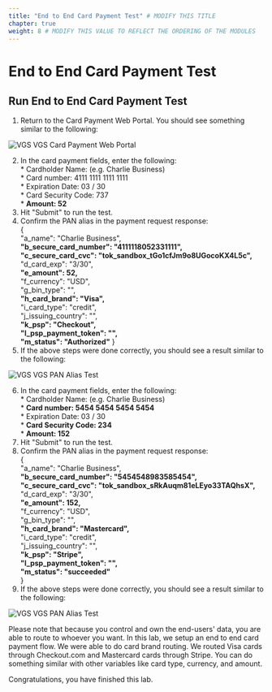```yaml
---
title: "End to End Card Payment Test" # MODIFY THIS TITLE
chapter: true
weight: 8 # MODIFY THIS VALUE TO REFLECT THE ORDERING OF THE MODULES
---
```


# End to End Card Payment Test <!-- MODIFY THIS HEADING -->

## Run End to End Card Payment Test  

1) Return to the Card Payment Web Portal. You should see something similar to the following:

![VGS VGS Card Payment Web Portal](/images/vgs-card-security-code-alias-test.png)  

2) In the card payment fields, enter the following:  
        * Cardholder Name: <Your Name or Test Name> (e.g. Charlie Business)  
        * Card number: 4111 1111 1111 1111  
        * Expiration Date: 03 / 30  
        * Card Security Code: 737  
        * **Amount: 52**  
3) Hit "Submit" to run the test.  
4) Confirm the PAN alias in the payment request response:  
	{    
	 "a_name": "Charlie Business",  
	 **"b_secure_card_number": "4111118052331111",**  
	 **"c_secure_card_cvc": "tok_sandbox_tGo1cfJm9o8UGocoKX4L5c",**  
	 "d_card_exp": "3/30",  
	 **"e_amount": 52,**  
	 "f_currency": "USD",  
	 "g_bin_type": "",  
	 **"h_card_brand": "Visa",**  
	 "i_card_type": "credit",  
	 "j_issuing_country": "",  
	 **"k_psp": "Checkout",**  
	 **"l_psp_payment_token": "",**  
	 **"m_status": "Authorized"** 
	}  	
5) If the above steps were done correctly, you should see a result similar to the following:

![VGS VGS PAN Alias Test](/images/vgs-end-to-end-card-payment-test-checkout.png)

6) In the card payment fields, enter the following:  
        * Cardholder Name: <Your Name or Test Name> (e.g. Charlie Business)  
        * **Card number: 5454 5454 5454 5454**  
        * Expiration Date: 03 / 30  
        * **Card Security Code: 234**  
        * **Amount: 152**  
7) Hit "Submit" to run the test.  
8) Confirm the PAN alias in the payment request response:  
	{  
	 "a_name": "Charlie Business",  
	 **"b_secure_card_number": "5454548983585454",**  
	 **"c_secure_card_cvc": "tok_sandbox_sRkAuqm81eLEyo33TAQhsX",**  
	 "d_card_exp": "3/30",  
	 **"e_amount": 152,**  
	 "f_currency": "USD",  
	 "g_bin_type": "",  
	 **"h_card_brand": "Mastercard",**  
	 "i_card_type": "credit",  
	 "j_issuing_country": "",  
	 **"k_psp": "Stripe",**  
	 **"l_psp_payment_token": "",**  
	 **"m_status": "succeeded"**  
	}  
9) If the above steps were done correctly, you should see a result similar to the following:

![VGS VGS PAN Alias Test](/images/vgs-end-to-end-card-payment-test-stripe.png)  


Please note that because you control and own the end-users' data, you are able to route to whoever you want. In this lab, we setup an end to end card payment flow. We were able to do card brand routing. We routed Visa cards through Checkout.com and Mastercard cards through Stripe. You can do something similar with other variables like card type, currency, and amount.  


Congratulations, you have finished this lab.  

